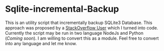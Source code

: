 # Sqlite-incremental-Backup
This is an utility script that incrementally backup SQLite3 Database. This approach was proposed by a [StackOverflow User](https://stackoverflow.com/a/60559099/9748238) which I turned into code. Currently the script may be run in two language NodeJs and Python (*Coming soon*). I am willing to convert this as a module. Feel free to convert into any language and let me know.
